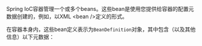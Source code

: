 Spring IoC容器管理一个或多个beans。这些bean是使用您提供给容器的配置元数据创建的，例如，以XML &lt;bean /&gt;定义的形式。

在容器本身内，这些bean定义表示为`BeanDefinition`对象，其中包含（以及其他信息）以下元数据：

